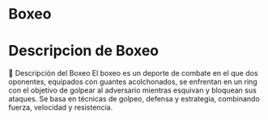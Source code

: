 # Boxeo

# Descripcion de Boxeo
📌 Descripción del Boxeo
El boxeo es un deporte de combate en el que dos oponentes, equipados con guantes acolchonados, se enfrentan en un ring con el objetivo de golpear al adversario mientras esquivan y bloquean sus ataques. Se basa en técnicas de golpeo, defensa y estrategia, combinando fuerza, velocidad y resistencia.

